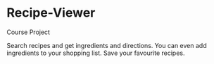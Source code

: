 # Recipe-Viewer
Course Project  

Search recipes and get ingredients and directions. You can even add ingredients to your shopping list. Save your favourite recipes.
